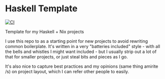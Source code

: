# Haskell Template

[![CI](https://github.com/evanrelf/haskell-template/actions/workflows/ci.yml/badge.svg)](https://github.com/evanrelf/haskell-template/actions/workflows/ci.yml)

Template for my Haskell + Nix projects

I use this repo to as a starting point for new projects to avoid rewriting
common boilerplate. It's written in a very "batteries included" style - with all
the bells and whistles I might want included - but I usually strip out a lot of
that for smaller projects, or just steal bits and pieces as I go.

It's also nice to capture best practices and my opinions (same thing amirite /s)
on project layout, which I can refer other people to easily.
